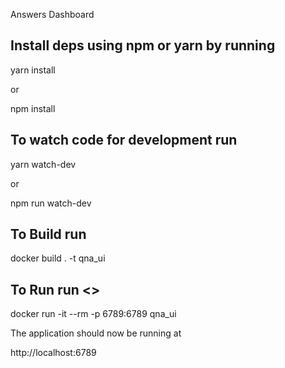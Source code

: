Answers Dashboard


## Install deps using npm or yarn by running
yarn install

or

npm install

## To watch code for development run

yarn watch-dev

or

npm run watch-dev


## To Build run
docker build . -t qna_ui

## To Run run  <<cheeky>>
docker run -it --rm -p 6789:6789 qna_ui

The application should now be running at

http://localhost:6789

